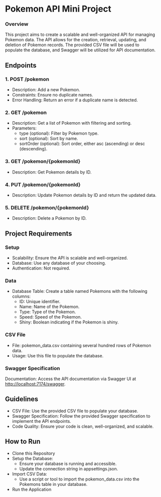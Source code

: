 # Pokemon API Mini Project
### Overview
This project aims to create a scalable and well-organized API for managing Pokemon data. The API allows for the creation, retrieval, updating, and deletion of Pokemon records. The provided CSV file will be used to populate the database, and Swagger will be utilized for API documentation.

## Endpoints
### 1. POST /pokemon
- Description: Add a new Pokemon.
- Constraints: Ensure no duplicate names.
- Error Handling: Return an error if a duplicate name is detected.
### 2. GET /pokemon
- Description: Get a list of Pokemon with filtering and sorting.
- Parameters:
  - type (optional): Filter by Pokemon type.
  - sort (optional): Sort by name.
  - sortOrder (optional): Sort order, either asc (ascending) or desc (descending).
### 3. GET /pokemon/{pokemonId}
- Description: Get Pokemon details by ID.
### 4. PUT /pokemon/{pokemonId}
- Description: Update Pokemon details by ID and return the updated data.
### 5. DELETE /pokemon/{pokemonId}
- Description: Delete a Pokemon by ID.

## Project Requirements
### Setup
- Scalability: Ensure the API is scalable and well-organized.
- Database: Use any database of your choosing.
- Authentication: Not required.
### Data
- Database Table: Create a table named Pokemons with the following columns:
  - ID: Unique identifier.
  - Name: Name of the Pokemon.
  - Type: Type of the Pokemon.
  - Speed: Speed of the Pokemon.
  - Shiny: Boolean indicating if the Pokemon is shiny.
### CSV File
- File: pokemon_data.csv containing several hundred rows of Pokemon data.
- Usage: Use this file to populate the database.
### Swagger Specification
Documentation: Access the API documentation via Swagger UI at [http://localhost:7174/swagger](https://localhost:7174/swagger/index.html).
## Guidelines
- CSV File: Use the provided CSV file to populate your database.
- Swagger Specification: Follow the provided Swagger specification to implement the API endpoints.
- Code Quality: Ensure your code is clean, well-organized, and scalable.
## How to Run
- Clone this Repository
- Setup the Database:
  - Ensure your database is running and accessible.
  - Update the connection string in appsettings.json.
- Import CSV Data:
  - Use a script or tool to import the pokemon_data.csv into the Pokemons table in your database.
- Run the Application
